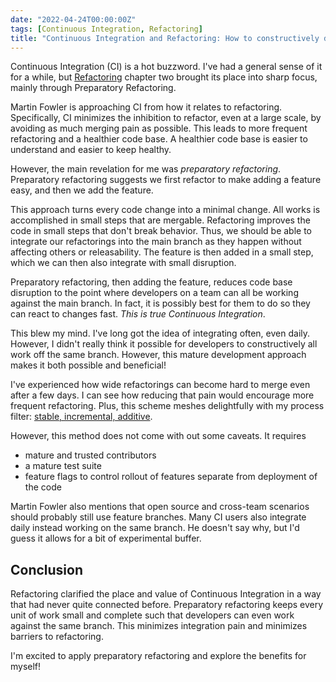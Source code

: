 ```yaml
---
date: "2022-04-24T00:00:00Z"
tags: [Continuous Integration, Refactoring]
title: "Continuous Integration and Refactoring: How to constructively develop against a single branch"
---
```


Continuous Integration (CI) is a hot buzzword. I've had a general sense of it for a while, but [Refactoring](https://refactoring.com/) chapter two brought its place into sharp focus, mainly through Preparatory Refactoring.
<!--more-->

Martin Fowler is approaching CI from how it relates to refactoring. Specifically, CI minimizes the inhibition to refactor, even at a large scale, by avoiding as much merging pain as possible. This leads to more frequent refactoring and a healthier code base. A healthier code base is easier to understand and easier to keep healthy.


However, the main revelation for me was *preparatory refactoring*. Preparatory refactoring suggests we first refactor to make adding a feature easy, and then we add the feature.

This approach turns every code change into a minimal change. All works is accomplished in small steps that are mergable. Refactoring improves the code in small steps that don't break behavior. Thus, we should be able to integrate our refactorings into the main branch as they happen without affecting others or releasability. The feature is then added in a small step, which we can then also integrate with small disruption.

Preparatory refactoring, then adding the feature, reduces code base disruption to the point where developers on a team can all be working against the main branch. In fact, it is possibly best for them to do so they can react to changes fast. *This is true Continuous Integration*.

This blew my mind. I've long got the idea of integrating often, even daily. However, I didn't really think it possible for developers to constructively all work off the same branch. However, this mature development approach makes it both possible and beneficial!

I've experienced how wide refactorings can become hard to merge even after a few days. I can see how reducing that pain would encourage more frequent refactoring. Plus, this scheme meshes delightfully with my process filter: [stable, incremental, additive](../posts/2022-02-25-Stable-Incremental-Additive.md).

However, this method does not come with out some caveats. It requires
- mature and trusted contributors
- a mature test suite
- feature flags to control rollout of features separate from deployment of the code

Martin Fowler also mentions that open source and cross-team scenarios should probably still use feature branches. Many CI users also integrate daily instead working on the same branch. He doesn't say why, but I'd guess it allows for a bit of experimental buffer.

## Conclusion

Refactoring clarified the place and value of Continuous Integration in a way that had never quite connected before. Preparatory refactoring keeps every unit of work small and complete such that developers can even work against the same branch. This minimizes integration pain and minimizes barriers to refactoring.

I'm excited to apply preparatory refactoring and explore the benefits for myself!